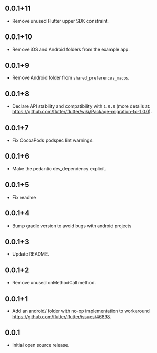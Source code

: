 ## 0.0.1+11

* Remove unused Flutter upper SDK constraint.

## 0.0.1+10

* Remove iOS and Android folders from the example app.

## 0.0.1+9

* Remove Android folder from `shared_preferences_macos`.

## 0.0.1+8

* Declare API stability and compatibility with `1.0.0` (more details at: https://github.com/flutter/flutter/wiki/Package-migration-to-1.0.0).

## 0.0.1+7

* Fix CocoaPods podspec lint warnings.

## 0.0.1+6

* Make the pedantic dev_dependency explicit.

## 0.0.1+5

* Fix readme

## 0.0.1+4

* Bump gradle version to avoid bugs with android projects

## 0.0.1+3

* Update README.

## 0.0.1+2

* Remove unused onMethodCall method.

## 0.0.1+1

* Add an android/ folder with no-op implementation to workaround https://github.com/flutter/flutter/issues/46898.

## 0.0.1

* Initial open source release.

